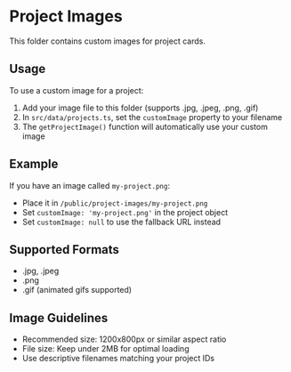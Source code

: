 # Project Images

This folder contains custom images for project cards. 

## Usage

To use a custom image for a project:

1. Add your image file to this folder (supports .jpg, .jpeg, .png, .gif)
2. In `src/data/projects.ts`, set the `customImage` property to your filename
3. The `getProjectImage()` function will automatically use your custom image

## Example

If you have an image called `my-project.png`:
- Place it in `/public/project-images/my-project.png`
- Set `customImage: 'my-project.png'` in the project object
- Set `customImage: null` to use the fallback URL instead

## Supported Formats
- .jpg, .jpeg
- .png
- .gif (animated gifs supported)

## Image Guidelines
- Recommended size: 1200x800px or similar aspect ratio
- File size: Keep under 2MB for optimal loading
- Use descriptive filenames matching your project IDs